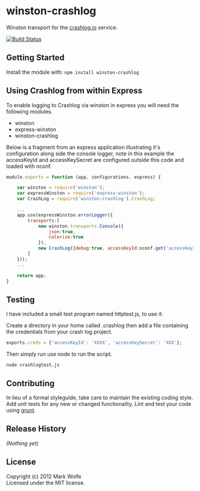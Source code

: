 # winston-crashlog

Winston transport for the [crashlog.io](http://crashlog.io) service.

[![Build Status](https://secure.travis-ci.org/wolfeidau/winston-crashlog.png)](http://travis-ci.org/wolfeidau/winston-crashlog)


## Getting Started
Install the module with: `npm install winston-crashlog`


## Using Crashlog from within Express

To enable logging to Crashlog via winston in express you will need the following modules.

* winston
* express-winston
* winston-crashlog

Below is a fragment from an express application illustrating it's configuration along side the console logger, note in this
example the accessKeyId and accessKeySecret are configured outside this code and loaded with nconf.

```javascript
module.exports = function (app, configurations, express) {

    var winston = require('winston');
    var expressWinston = require('express-winston');
    var CrashLog = require('winston-crashlog').CrashLog;

    ...
    app.use(expressWinston.errorLogger({
        transports:[
            new winston.transports.Console({
                json:true,
                colorize:true
            }),
            new CrashLog({debug:true, accessKeyId:nconf.get('accessKeyId'), accessKeySecret:nconf.get('accessKeySecret') })
        ]
    }));
    ...

    return app;
}
```

## Testing

I have included a small test program named httptest.js, to use it:

Create a directory in your home called .crashlog then add a file containing the credentials from your crash log project.

```javascript
exports.creds = {'accessKeyId': 'XXXX', 'accessKeySecret': 'XXX'};
```

Then simply run use node to run the script.
```shell
node crashlogtest.js
```



## Contributing
In lieu of a formal styleguide, take care to maintain the existing coding style. Add unit tests for any new or changed functionality. Lint and test your code using [grunt](https://github.com/gruntjs/grunt).

## Release History
_(Nothing yet)_

## License
Copyright (c) 2012 Mark Wolfe  
Licensed under the MIT license.
